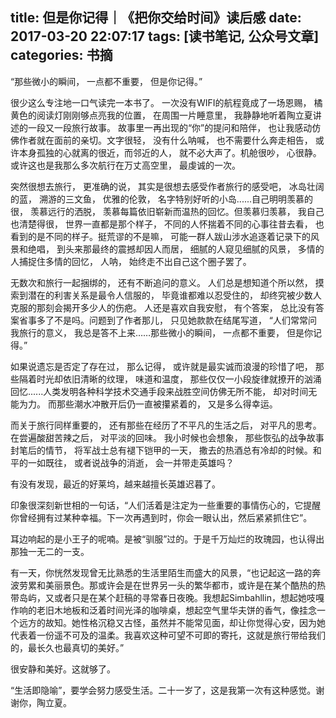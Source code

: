 title: 但是你记得｜《把你交给时间》读后感
date: 2017-03-20 22:07:17
tags: [读书笔记, 公众号文章]
categories: 书摘
---

“那些微小的瞬间， 一点都不重要， 但是你记得。”

<!-- more -->

很少这么专注地一口气读完一本书了。 一次没有WIFI的航程竟成了一场恩赐， 橘黄色的阅读灯刚刚够点亮我的位置， 在周围一片睡意里， 我静静地听着陶立夏讲述的一段又一段旅行故事。 故事里一再出现的“你”的提问和陪伴， 也让我感动仿佛作者就在面前的亲切。文字很轻， 没有什么呐喊， 也不需要什么奔走相告， 或许本身孤独的心就离的很近，而邻近的人， 就不必大声了。机舱很吵， 心很静。 或许这也是我那么多次航行在万丈高空里， 最虔诚的一次。

突然很想去旅行， 更准确的说， 其实是很想去感受作者旅行的感受吧， 冰岛壮阔的蓝， 溯游的三文鱼， 优雅的伦敦， 名字特别好听的小岛......自己明明羡慕的很， 羡慕远行的洒脱， 羡慕每篇依旧崭新而温热的回忆。但羡慕归羡慕， 我自己也清楚得很， 世界一直都是那个样子， 不同的人怀揣着不同的心事往昔去看， 也看到的是不同的样子。挺荒谬的不是嘛， 可能一群人跋山涉水追逐着记录下的风景和绝唱， 到头来那最终的震撼却因人而居， 细腻的人窥见细腻的风景， 多情的人捕捉住多情的回忆， 人呐， 始终走不出自己这个圈子罢了。

无数次和旅行一起捆绑的， 还有不断追问的意义。 人们总是想知道个所以然， 摸索到潜在的利害关系是最令人信服的， 毕竟谁都难以忍受住的， 却终究被少数人克服的那刻会揭开多少人的伤疤。 人还是喜欢自我安慰， 有个答案， 总比没有答案省事多了不是吗。问题到了作者那儿， 只见她款款在结尾写道， “人们常常问我旅行的意义， 我总是答不上来……那些微小的瞬间， 一点都不重要， 但是你记得。”

如果说遗忘是否定了存在过， 那么记得， 或许就是最实诚而浪漫的珍惜了吧， 那些隔着时光却依旧清晰的纹理， 味道和温度， 那些仅仅一小段旋律就撩开的汹涌回忆......人类发明各种科学技术交通手段来战胜空间仿佛无所不能， 却对时间无能为力。 而那些潮水冲散开后仍一直被攥紧着的， 又是多么得幸运。

而关于旅行同样重要的， 还有那些在经历了不平凡的生活之后， 对平凡的思考。在尝遍酸甜苦辣之后， 对平淡的回味。 我小时候也会想象， 那些恢弘的战争故事封笔后的情节， 将军战士总有褪下铠甲的一天， 撒去的热酒总有冷却的时候。和平的一如既往， 或者说战争的消逝， 会一并带走英雄吗？

有没有发现，最近的好莱坞，越来越擅长英雄迟暮了。

印象很深刻新世相的一句话，“人们活着是注定为一些重要的事情伤心的，它提醒你曾经拥有过某种幸福。下一次再遇到时，你会一眼认出，然后紧紧抓住它”。

耳边响起的是小王子的呢喃。是被“驯服”过的。于是千万灿烂的玫瑰园，也认得出那独一无二的一支。

有一天，你恍然发现曾无比熟悉的生活里陌生而盛大的风景，“也记起这一路的奔波劳累和美丽景色。那或许会是在世界另一头的繁华都市，或许是在某个酷热的热带岛屿，又或者只是在某个赶稿的寻常春日夜晚。我想起Simbahllin，想起她吱嘎作响的老旧木地板和泛着时间光泽的咖啡桌，想起空气里华夫饼的香气，像挂念一个远方的故知。她性格沉稳又古怪，虽然并不能常见面，却让你觉得心安，因为她代表着一份遥不可及的温柔。我喜欢这种可望不可即的寄托，这就是旅行带给我们的，最长久也最真切的美好。”

很安静和美好。这就够了。

“生活即隐喻”，要学会努力感受生活。二十一岁了，这是我第一次有这种感觉。谢谢你，陶立夏。